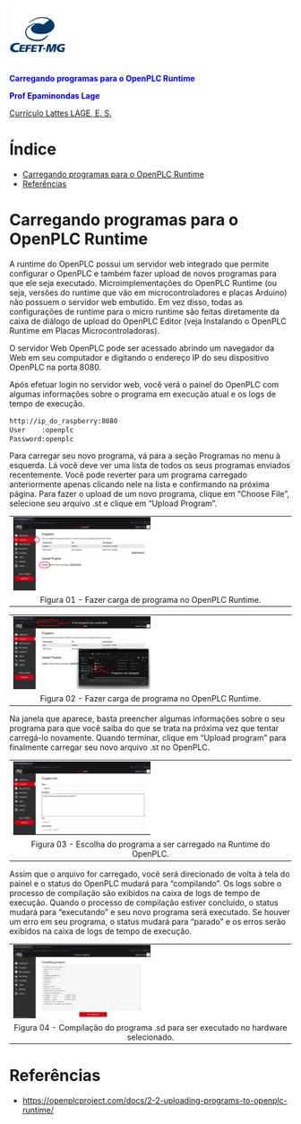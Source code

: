 <td style="width: 20%;"><img src="../img/Logo_CEFET-MG.png" width="20%" /></td>
<p><strong><span style="color: #0000ff;">Carregando programas para o OpenPLC Runtime</span></strong></p>
<p><strong><span style="color: #0000ff;">Prof Epaminondas Lage</span></strong></p>
<a href="http://lattes.cnpq.br/7787341723868111"> Currículo Lattes LAGE, E. S.</a> 

# Índice 

* [Carregando programas para o OpenPLC Runtime](#Carregando-Programas-para-o-OpenPLC-Runtime)
* [Referências](#Referências)

# Carregando programas para o OpenPLC Runtime 
 
A runtime do OpenPLC possui um servidor web integrado que permite configurar o OpenPLC e também fazer upload de novos programas para que ele seja executado. Microimplementações do OpenPLC Runtime (ou seja, versões do runtime que vão em microcontroladores e placas Arduino) não possuem o servidor web embutido. Em vez disso, todas as configurações de runtime para o micro runtime são feitas diretamente da caixa de diálogo de upload do OpenPLC Editor (veja Instalando o OpenPLC Runtime em Placas Microcontroladoras).

O servidor Web OpenPLC pode ser acessado abrindo um navegador da Web em seu computador e digitando o endereço IP do seu dispositivo OpenPLC na porta 8080.

Após efetuar login no servidor web, você verá o painel do OpenPLC com algumas informações sobre o programa em execução atual e os logs de tempo de execução.
  
    http://ip_do_raspberry:8080
    User    :openplc
    Password:openplc
  
Para carregar seu novo programa, vá para a seção Programas no menu à esquerda. Lá você deve ver uma lista de todos os seus programas enviados recentemente. Você pode reverter para um programa carregado anteriormente apenas clicando nele na lista e confirmando na próxima página. Para fazer o upload de um novo programa, clique em “Choose File”, selecione seu arquivo .st e clique em “Upload Program”.

<table border="0">
<tbody>
<tr>
<td style="width: 50%;"><img src="../img/diag15.png" width="50%" /></td>
</tr>
<tr>
<td style="text-align: center;">Figura 01 - Fazer carga de programa no OpenPLC Runtime.</td>
</tr>
</tbody>
</table>

<table border="0">
<tbody>
<tr>
<td style="width: 50%;"><img src="../img/diag16.png" width="50%" /></td>
</tr>
<tr>
<td style="text-align: center;">Figura 02 - Fazer carga de programa no OpenPLC Runtime.</td>
</tr>
</tbody>
</table>

Na janela que aparece, basta preencher algumas informações sobre o seu programa para que você saiba do que se trata na próxima vez que tentar carregá-lo novamente. Quando terminar, clique em “Upload program” para finalmente carregar seu novo arquivo .st no OpenPLC.

<table border="0">
<tbody>
<tr>
<td style="width: 50%;"><img src="../img/diag17.png" width="50%" /></td>
</tr>
<tr>
<td style="text-align: center;">Figura 03 - Escolha do programa a ser carregado na Runtime do OpenPLC.</td>
</tr>
</tbody>
</table>

Assim que o arquivo for carregado, você será direcionado de volta à tela do painel e o status do OpenPLC mudará para “compilando”. Os logs sobre o processo de compilação são exibidos na caixa de logs de tempo de execução. Quando o processo de compilação estiver concluído, o status mudará para “executando” e seu novo programa será executado. Se houver um erro em seu programa, o status mudará para “parado” e os erros serão exibidos na caixa de logs de tempo de execução.

<table border="0">
<tbody>
<tr>
<td style="width: 50%;"><img src="../img/diag18.png" width="50%" /></td>
</tr>
<tr>
<td style="text-align: center;">Figura 04 - Compilação do programa .sd para ser executado no hardware selecionado.</td>
</tr>
</tbody>
</table>

# Referências

* https://openplcproject.com/docs/2-2-uploading-programs-to-openplc-runtime/
